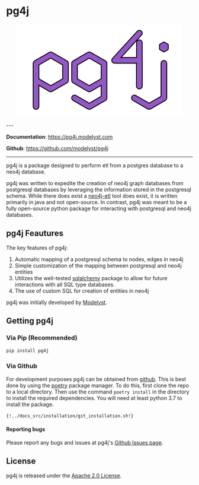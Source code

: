<!--
   Copyright 2021 Modelyst LLC

   Licensed under the Apache License, Version 2.0 (the "License");
   you may not use this file except in compliance with the License.
   You may obtain a copy of the License at

       http://www.apache.org/licenses/LICENSE-2.0

   Unless required by applicable law or agreed to in writing, software
   distributed under the License is distributed on an "AS IS" BASIS,
   WITHOUT WARRANTIES OR CONDITIONS OF ANY KIND, either express or implied.
   See the License for the specific language governing permissions and
   limitations under the License.
 -->

# pg4j

<p align="center">
  <a href="https://www.pg4j.modelyst.com"><img src="img/pg4j_logo.png" alt="pg4j"></a>
</p>
---

**Documentation**: <a href="https://pg4j.modelyst.com" target="_blank">https://pg4j.modelyst.com</a>

**Github**: <a href="https://github.com/modelyst/pg4j" target="_blank">https://github.com/modelyst/pg4j</a>

---

pg4j is a package designed to perform etl from a postgres database to a neo4j database.

pg4j was written to expedite the creation of neo4j graph databases from postgresql databases by leveraging the information stored in the postgresql schema. While there does exist a [neo4j-etl](https://neo4j.com/labs/etl-tool/) tool does exist, it is written primarily in java and not open-source. In contrast, pg4j was meant to be a fully open-source python package for interacting with postgresql and neo4j databases.

## pg4j Feautures

The key features of pg4j:

1.  Automatic mapping of a postgresql schema to nodes, edges in neo4j
2.  Simple customization of the mapping between postgresql and neo4j entities
3.  Utilizes the well-tested [sqlalchemy](https://www.sqlalchemy.org/) package to allow for future interactions with all SQL type databases.
4.  The use of custom SQL for creation of entities in neo4j

pg4j was initially developed by [Modelyst](https://www.modelyst.com/).

## Getting pg4j

### Via Pip (Recommended)

```Bash
pip install pg4j
```

### Via Github

For development purposes pg4j can be obtained from [github](https://github.com/modelyst/pg4j). This is best done by using the [poetry](https://python-poetry.org/) package manager. To do this, first clone the repo to a local directory. Then use the command `poetry install` in the directory to install the required dependencies. You will need at least python 3.7 to install the package.

```Bash
{!../docs_src/installation/git_installation.sh!}
```

#### Reporting bugs

Please report any bugs and issues at pg4j's [Github Issues
page](https://github.com/modelyst/pg4j/issues).

## License

pg4j is released under the [Apache 2.0 License](license/).
